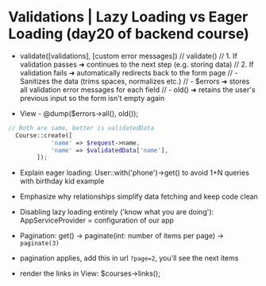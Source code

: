 # Validations | Lazy Loading vs Eager Loading  (day20 of backend course)

-   validate([validations], [custom error messages])
    // validate()
    // 1. If validation passes ➜ continues to the next step (e.g. storing data)
    // 2. If validation fails  ➜ automatically redirects back to the form page
    //    - Sanitizes the data (trims spaces, normalizes etc.)
    //    - $errors  ➜ stores all validation error messages for each field
    //    - old()    ➜ retains the user's previous input so the form isn't empty again


-   View - @dump($errors->all(), old());
```php
// Both are same, better is validatedData
  Course::create([
            'name' => $request->name,
            'name' => $validatedData['name'],
        ]);
```

-   Explain eager loading: User::with('phone')->get() to avoid 1+N queries with birthday kid example
-   Emphasize why relationships simplify data fetching and keep code clean

-   Disabling lazy loading entirely ('know what you are doing'): 
        AppServiceProvider = configuration of our app

- Pagination: get() -> paginate(int: number of items per page) -> `paginate(3)`
-   pagination applies, add this in url `?page=2`, you'll see the next items
-   render the links in View: $courses->links();